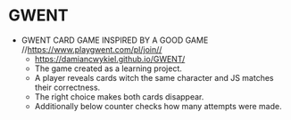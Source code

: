 # GWENT #
* GWENT CARD GAME INSPIRED BY A GOOD GAME //https://www.playgwent.com/pl/join//
  * https://damiancwykiel.github.io/GWENT/
  * The game created as a learning project. 
  * A player reveals cards witch the same character and JS matches their correctness. 
  * The right choice makes both cards disappear.
  * Additionally below counter checks how many attempts were made.
